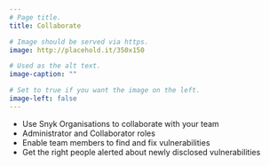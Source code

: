 ```yaml
---
# Page title.
title: Collaborate

# Image should be served via https.
image: http://placehold.it/350x150

# Used as the alt text.
image-caption: ""

# Set to true if you want the image on the left.
image-left: false 
---
```


* Use Snyk Organisations to collaborate with your team
* Administrator and Collaborator roles
* Enable team members to find and fix vulnerabilities
* Get the right people alerted about newly disclosed vulnerabilities
